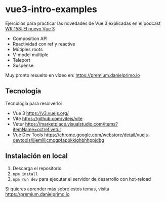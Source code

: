 # vue3-intro-examples

Ejercicios para practicar las novedades de Vue 3 explicadas en el podcast [WR 158: El nuevo Vue 3](https://www.danielprimo.io/blog/el-nuevo-vue-3)

- Composition API
- Reactividad con ref y reactive
- Mútiples roots
- V-model múltiple
- Teleport
- Suspense

Muy pronto resuelto en vídeo en: https://premium.danielprimo.io

## Tecnología

Tecnología para resolverlo:
- Vue 3 https://v3.vuejs.org/
- Vite https://github.com/vitejs/vite
- Vetur https://marketplace.visualstudio.com/items?itemName=octref.vetur
- Vue Dev Tools https://chrome.google.com/webstore/detail/vuejs-devtools/ljjemllljcmogpfapbkkighbhhppjdbg

## Instalación en local

1. Descarga el repositorio
2. `npm install`
3. `npm run dev` para ejecutar el servidor de desarrollo con hot-reload


Si quieres aprender más sobre estos temas, visita https://premium.danielprimo.io